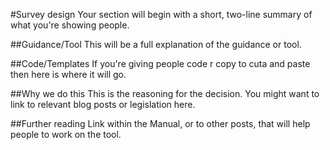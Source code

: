 #Survey design
Your section will begin with a short, two-line summary of what you're showing people.

##Guidance/Tool
This will be a full explanation of the guidance or tool.

##Code/Templates
If you're giving people code r copy to cuta and paste then here is where it will go.

##Why we do this
This is the reasoning for the decision. You might want to link to relevant blog posts or legislation here.

##Further reading
Link within the Manual, or to other posts, that will help people to work on the tool.